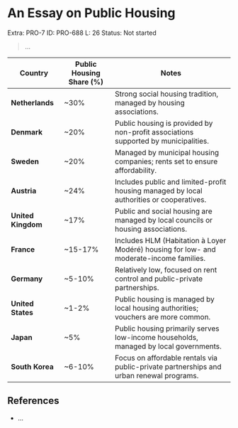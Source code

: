 # An Essay on Public Housing

Extra: PRO-7
ID: PRO-688
L: 26
Status: Not started

> …
> 

| **Country** | **Public Housing Share (%)** | **Notes** |
| --- | --- | --- |
| **Netherlands** | ~30% | Strong social housing tradition, managed by housing associations. |
| **Denmark** | ~20% | Public housing is provided by non-profit associations supported by municipalities. |
| **Sweden** | ~20% | Managed by municipal housing companies; rents set to ensure affordability. |
| **Austria** | ~24% | Includes public and limited-profit housing managed by local authorities or cooperatives. |
| **United Kingdom** | ~17% | Public and social housing are managed by local councils or housing associations. |
| **France** | ~15-17% | Includes HLM (Habitation à Loyer Modéré) housing for low- and moderate-income families. |
| **Germany** | ~5-10% | Relatively low, focused on rent control and public-private partnerships. |
| **United States** | ~1-2% | Public housing is managed by local housing authorities; vouchers are more common. |
| **Japan** | ~5% | Public housing primarily serves low-income households, managed by local governments. |
| **South Korea** | ~6-10% | Focus on affordable rentals via public-private partnerships and urban renewal programs. |

## References

- …